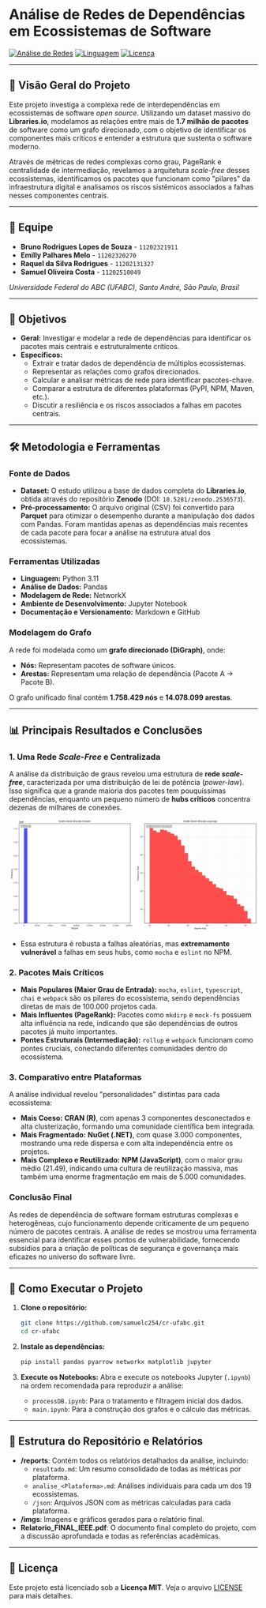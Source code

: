# Análise de Redes de Dependências em Ecossistemas de Software

[![Análise de Redes](https://img.shields.io/badge/Análise_de-Redes_Complexas-blue.svg)](https://github.com/samuelc254/cr-ufabc)
[![Linguagem](https://img.shields.io/badge/Linguagem-Python_3.11-orange.svg)](https://www.python.org/)
[![Licença](https://img.shields.io/badge/Licença-MIT-green.svg)](LICENSE)

---

## 📖 Visão Geral do Projeto

Este projeto investiga a complexa rede de interdependências em ecossistemas de software *open source*. Utilizando um dataset massivo do **Libraries.io**, modelamos as relações entre mais de **1.7 milhão de pacotes** de software como um grafo direcionado, com o objetivo de identificar os componentes mais críticos e entender a estrutura que sustenta o software moderno.

Através de métricas de redes complexas como grau, PageRank e centralidade de intermediação, revelamos a arquitetura *scale-free* desses ecossistemas, identificamos os pacotes que funcionam como "pilares" da infraestrutura digital e analisamos os riscos sistêmicos associados a falhas nesses componentes centrais.

---

## 👥 Equipe

* **Bruno Rodrigues Lopes de Souza** - `11202321911`
* **Emilly Palhares Melo** - `11202320270`
* **Raquel da Silva Rodrigues** - `11202131327`
* **Samuel Oliveira Costa** - `11202510049`

*Universidade Federal do ABC (UFABC), Santo André, São Paulo, Brasil*

---

## 🎯 Objetivos

* **Geral:** Investigar e modelar a rede de dependências para identificar os pacotes mais centrais e estruturalmente críticos.
* **Específicos:**
    * Extrair e tratar dados de dependência de múltiplos ecossistemas.
    * Representar as relações como grafos direcionados.
    * Calcular e analisar métricas de rede para identificar pacotes-chave.
    * Comparar a estrutura de diferentes plataformas (PyPI, NPM, Maven, etc.).
    * Discutir a resiliência e os riscos associados a falhas em pacotes centrais.

---

## 🛠️ Metodologia e Ferramentas

### Fonte de Dados

* **Dataset:** O estudo utilizou a base de dados completa do **Libraries.io**, obtida através do repositório **Zenodo** (DOI: `10.5281/zenodo.2536573`).
* **Pré-processamento:** O arquivo original (CSV) foi convertido para **Parquet** para otimizar o desempenho durante a manipulação dos dados com Pandas. Foram mantidas apenas as dependências mais recentes de cada pacote para focar a análise na estrutura atual dos ecossistemas.

### Ferramentas Utilizadas

* **Linguagem:** Python 3.11
* **Análise de Dados:** Pandas
* **Modelagem de Rede:** NetworkX
* **Ambiente de Desenvolvimento:** Jupyter Notebook
* **Documentação e Versionamento:** Markdown e GitHub

### Modelagem do Grafo

A rede foi modelada como um **grafo direcionado (DiGraph)**, onde:
* **Nós:** Representam pacotes de software únicos.
* **Arestas:** Representam uma relação de dependência (Pacote A → Pacote B).

O grafo unificado final contém **1.758.429 nós** e **14.078.099 arestas**.

---

## 📊 Principais Resultados e Conclusões

### 1. Uma Rede *Scale-Free* e Centralizada

A análise da distribuição de graus revelou uma estrutura de **rede *scale-free***, caracterizada por uma distribuição de lei de potência (*power-law*). Isso significa que a grande maioria dos pacotes tem pouquíssimas dependências, enquanto um pequeno número de **hubs críticos** concentra dezenas de milhares de conexões.

![Histograma de Graus em Escala Linear vs. Log-Log](imgs/degree_histogram_general_linear_vs_loglog.png)

* Essa estrutura é robusta a falhas aleatórias, mas **extremamente vulnerável** a falhas em seus hubs, como `mocha` e `eslint` no NPM.

### 2. Pacotes Mais Críticos

* **Mais Populares (Maior Grau de Entrada):** `mocha`, `eslint`, `typescript`, `chai` e `webpack` são os pilares do ecossistema, sendo dependências diretas de mais de 100.000 projetos cada.
* **Mais Influentes (PageRank):** Pacotes como `mkdirp` e `mock-fs` possuem alta influência na rede, indicando que são dependências de outros pacotes já muito importantes.
* **Pontes Estruturais (Intermediação):** `rollup` e `webpack` funcionam como pontes cruciais, conectando diferentes comunidades dentro do ecossistema.

### 3. Comparativo entre Plataformas

A análise individual revelou "personalidades" distintas para cada ecossistema:
* **Mais Coeso:** **CRAN (R)**, com apenas 3 componentes desconectados e alta clusterização, formando uma comunidade científica bem integrada.
* **Mais Fragmentado:** **NuGet (.NET)**, com quase 3.000 componentes, mostrando uma rede dispersa e com alta independência entre os projetos.
* **Mais Complexo e Reutilizado:** **NPM (JavaScript)**, com o maior grau médio (21.49), indicando uma cultura de reutilização massiva, mas também uma enorme fragmentação em mais de 5.000 comunidades.

### Conclusão Final

As redes de dependência de software formam estruturas complexas e heterogêneas, cujo funcionamento depende criticamente de um pequeno número de pacotes centrais. A análise de redes se mostrou uma ferramenta essencial para identificar esses pontos de vulnerabilidade, fornecendo subsídios para a criação de políticas de segurança e governança mais eficazes no universo do software livre.

---

## 🚀 Como Executar o Projeto

1.  **Clone o repositório:**
    ```bash
    git clone https://github.com/samuelc254/cr-ufabc.git
    cd cr-ufabc
    ```

2.  **Instale as dependências:**
    ```bash
    pip install pandas pyarrow networkx matplotlib jupyter
    ```

3.  **Execute os Notebooks:**
    Abra e execute os notebooks Jupyter (`.ipynb`) na ordem recomendada para reproduzir a análise:
    * `processDB.ipynb`: Para o tratamento e filtragem inicial dos dados.
    * `main.ipynb`: Para a construção dos grafos e o cálculo das métricas.

---

## 📂 Estrutura do Repositório e Relatórios

* **/reports**: Contém todos os relatórios detalhados da análise, incluindo:
    * `resultado.md`: Um resumo consolidado de todas as métricas por plataforma.
    * `analise_<Plataforma>.md`: Análises individuais para cada um dos 19 ecossistemas.
    * `/json`: Arquivos JSON com as métricas calculadas para cada plataforma.
* **/imgs**: Imagens e gráficos gerados para o relatório final.
* **Relatorio_FINAL_IEEE.pdf**: O documento final completo do projeto, com a discussão aprofundada e todas as referências acadêmicas.

---

## 📜 Licença

Este projeto está licenciado sob a **Licença MIT**. Veja o arquivo [LICENSE](LICENSE) para mais detalhes.
